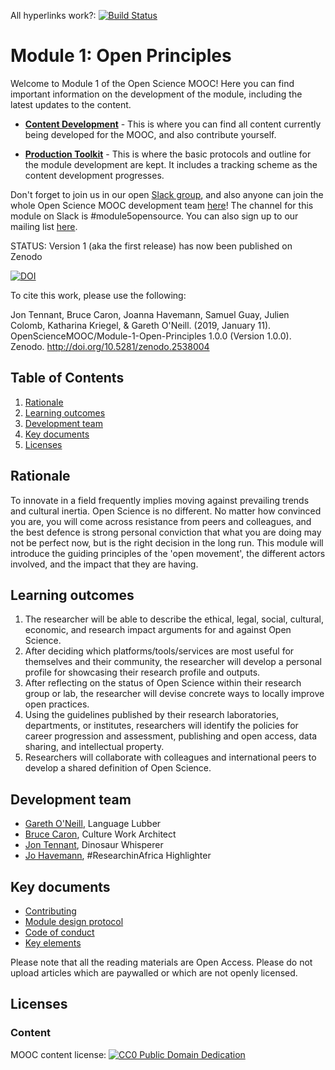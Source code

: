 All hyperlinks work?: [![Build Status](https://travis-ci.org/OpenScienceMOOC/Module-1-Open-Principles.svg?branch=master)](https://travis-ci.org/OpenScienceMOOC/Module-1-Open-Principles)


# Module 1: Open Principles

Welcome to Module 1 of the Open Science MOOC! Here you can find important information on the development of the module, including the latest updates to the content.

- [**Content Development**](https://github.com/OpenScienceMOOC/Module-1-Open-Principles/tree/master/content_development) - This is where you can find all content currently being developed for the MOOC, and also contribute yourself.

- [**Production Toolkit**](https://github.com/OpenScienceMOOC/Module-1-Open-Principles/tree/master/production_toolkit) - This is where the basic protocols and outline for the module development are kept. It includes a tracking scheme as the content development progresses.

Don't forget to join us in our open [Slack group](https://openmooc-ers-slackin.herokuapp.com/), and also anyone can join the whole Open Science MOOC development team [here](https://open-science-mooc-invite.herokuapp.com/)! The channel for this module on Slack is #module5opensource. You can also sign up to our mailing list [here](https://opensciencemooc.eu/contact/).

STATUS:
Version 1 (aka the first release) has now been published on Zenodo

[![DOI](https://zenodo.org/badge/DOI/10.5281/zenodo.2538004.svg)](https://doi.org/10.5281/zenodo.2538004)

To cite this work, please use the following:

Jon Tennant, Bruce Caron, Joanna Havemann, Samuel Guay, Julien Colomb, Katharina Kriegel, & Gareth O'Neill. (2019, January 11). OpenScienceMOOC/Module-1-Open-Principles 1.0.0 (Version 1.0.0). Zenodo. http://doi.org/10.5281/zenodo.2538004

## Table of Contents

1. [Rationale](#Rationale)
2. [Learning outcomes](#Learning_outcomes)
3. [Development team](#Development_team)
4. [Key documents](#Key_documents)
5. [Licenses](#Licenses)

## Rationale <a name="Rationale"></a>

To innovate in a field frequently implies moving against prevailing trends and cultural inertia. Open Science is no different. No matter how convinced you are, you will come across resistance from peers and colleagues, and the best defence is strong personal conviction that what you are doing may not be perfect now, but is the right decision in the long run. This module will introduce the guiding principles of the 'open movement', the different actors involved, and the impact that they are having.


## Learning outcomes <a name="Learning_outcomes"></a>

1. The researcher will be able to describe the ethical, legal, social, cultural, economic, and research impact arguments for and against Open Science.
1. After deciding which platforms/tools/services are most useful for themselves and their community, the researcher will develop a personal profile for showcasing their research profile and outputs.
1. After reflecting on the status of Open Science within their research group or lab, the researcher will devise concrete ways to locally improve open practices.
1. Using the guidelines published by their research laboratories, departments, or institutes, researchers will identify the policies for career progression and assessment, publishing and open access, data sharing, and intellectual property.
1. Researchers will collaborate with colleagues and international peers to develop a shared definition of Open Science.


## Development team <a name="#Development_team"></a>

- [Gareth O'Neill](https://twitter.com/gtoneill), Language Lubber
- [Bruce Caron](https://twitter.com/junanaguy), Culture Work Architect
- [Jon Tennant](https://twitter.com/protohedgehog), Dinosaur Whisperer
- [Jo Havemann](https://twitter.com/johave), #ResearchinAfrica Highlighter

## Key documents <a name="Key_documents"></a>

- [Contributing](/CONTRIBUTING.md)
- [Module design protocol](/production_toolkit/MODULE_DESIGN_PROTOCOL.md)
- [Code of conduct](/CODE_OF_CONDUCT.md)
- [Key elements](/key_elements.md)

Please note that all the reading materials are Open Access. Please do not upload articles which are paywalled or which are not openly licensed.

## Licenses <a name="Licenses"></a>

### Content 
MOOC content license: [![CC0 Public Domain Dedication](https://img.shields.io/badge/License-CC0%201.0-lightgrey.svg)](https://creativecommons.org/publicdomain/zero/1.0/)
